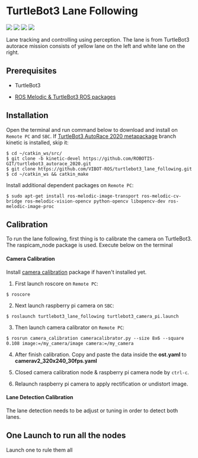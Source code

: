 
# TurtleBot3 Lane Following

![](https://img.shields.io/badge/Python-2.7-yellow)
![](https://img.shields.io/badge/ROS-melodic-blue)
![](https://img.shields.io/badge/Ubuntu-18.04-orange)
![](https://img.shields.io/badge/OpenCV-3.2-red)

Lane tracking and controlling using perception. The lane is from TurtleBot3 autorace mission consists of yellow lane on the left and white lane on the right.

## Prerequisites

- TurtleBot3

- [ROS Melodic & TurtleBot3 ROS packages](https://emanual.robotis.com/docs/en/platform/turtlebot3/quick-start/)

## Installation

Open the terminal and run command below to download and install on `Remote PC` and `SBC`. If [TurtleBot3 AutoRace 2020 metapackage](https://github.com/ROBOTIS-GIT/turtlebot3_autorace_2020) branch kinetic is installed, skip it:

    $ cd ~/catkin_ws/src/
    $ git clone -b kinetic-devel https://github.com/ROBOTIS-GIT/turtlebot3_autorace_2020.git
    $ git clone https://github.com/VIBOT-ROS/turtlebot3_lane_following.git
    $ cd ~/catkin_ws && catkin_make

Install additional dependent packages on `Remote PC`:

    $ sudo apt-get install ros-melodic-image-transport ros-melodic-cv-bridge ros-melodic-vision-opencv python-opencv libopencv-dev ros-melodic-image-proc

## Calibration

To run the lane following, first thing is to calibrate the camera on TurtleBot3. The raspicam_node package is used. Execute below on the terminal

#### Camera Calibration

Install [camera calibration](http://wiki.ros.org/camera_calibration) package if haven't installed yet.

  1. First launch roscore on `Remote PC`:

    $ roscore

  2. Next launch raspberry pi camera on `SBC`:

    $ roslaunch turtlebot3_lane_following turtlebot3_camera_pi.launch

  3. Then launch camera calibrator on `Remote PC`:

    $ rosrun camera_calibration cameracalibrator.py --size 8x6 --square 0.108 image:=/my_camera/image camera:=/my_camera

  4. After finish calibration. Copy and paste the data inside the **ost.yaml** to **camerav2_320x240_30fps.yaml**

  5. Closed camera calibration node & raspberry pi camera node by `ctrl-c`.

  6. Relaunch raspberry pi camera to apply rectification or undistort image.

#### Lane Detection Calibration

The lane detection needs to be adjust or tuning in order to detect both lanes.

## One Launch to run all the nodes

Launch one to rule them all



